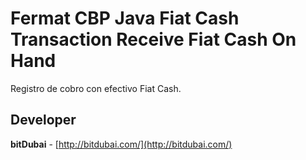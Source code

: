 # Fermat CBP Java Fiat Cash Transaction Receive Fiat Cash On Hand

Registro de cobro con efectivo Fiat Cash.

## Developer

**bitDubai** - [http://bitdubai.com/](http://bitdubai.com/)